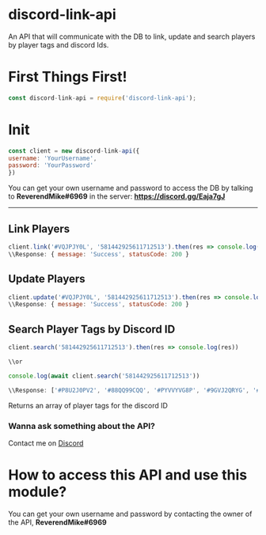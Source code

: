 # discord-link-api
An API that will communicate with the DB to link, update and search players by player tags and discord Ids.

# First Things First!

```js
const discord-link-api = require('discord-link-api');
```

# Init

```js
const client = new discord-link-api({
username: 'YourUsername',
password: 'YourPassword'
})
```
You can get your own username and password to access the DB by talking to **ReverendMike#6969** in the server: **https://discord.gg/Eaja7gJ**

---

## Link Players

```js
client.link('#VQJPJY0L', '581442925611712513').then(res => console.log(res))
\\Response: { message: 'Success', statusCode: 200 }
```

## Update Players

```js
client.update('#VQJPJY0L', '581442925611712513').then(res => console.log(res))
\\Response: { message: 'Success', statusCode: 200 }
```

## Search Player Tags by Discord ID

```js
client.search('581442925611712513').then(res => console.log(res))

\\or

console.log(await client.search('581442925611712513'))

\\Response: ['#P8U2J0PV2', '#88QQ99CQQ', '#PYVVYVG8P', '#9GVJ2QRYG', '#YRQPVQQY2', '#2VRVVY0RQ', '#VQJPJY0L']
```
Returns an array of player tags for the discord ID

### Wanna ask something about the API?

Contact me on [Discord](https://discord.gg/Eaja7gJ)

# How to access this API and use this module?

You can get your own username and password by contacting the owner of the API, **ReverendMike#6969**
